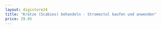 ```yaml
---
layout: digistore24
title: "Krätze (Scabies) behandeln - Stromectol kaufen und anwenden"
price: 29.95
---
```

